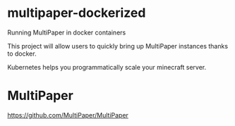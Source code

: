 # multipaper-dockerized
Running MultiPaper in docker containers 

This project will allow users to quickly bring up MultiPaper instances thanks to docker. 

Kubernetes helps you programmatically scale your minecraft server. 

# MultiPaper
https://github.com/MultiPaper/MultiPaper
